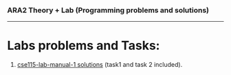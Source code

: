 
### ARA2 Theory + Lab (Programming problems and solutions)
----
  
# Labs problems and Tasks:

1.  [cse115-lab-manual-1 solutions](https://github.com/Rafiul-Omar2022/CSE115-CSE115L/tree/main/Download%20cse115-lab-manual-1%20solutions) (task1 and task 2 included).
